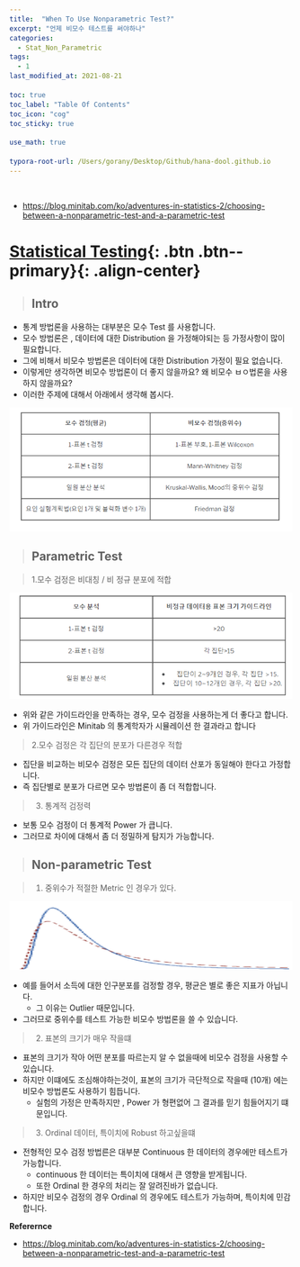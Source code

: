 ```yaml
---
title:  "When To Use Nonparametric Test?"
excerpt: "언제 비모수 테스트를 써야하나"
categories:
  - Stat_Non_Parametric
tags:
  - 1
last_modified_at: 2021-08-21

toc: true
toc_label: "Table Of Contents"
toc_icon: "cog"
toc_sticky: true

use_math: true

typora-root-url: /Users/gorany/Desktop/Github/hana-dool.github.io
---
```


<br>

- https://blog.minitab.com/ko/adventures-in-statistics-2/choosing-between-a-nonparametric-test-and-a-parametric-test

# [Statistical Testing](#link){: .btn .btn--primary}{: .align-center}

> ## Intro

- 통계 방법론을 사용하는 대부분은 모수 Test 를 사용합니다. 
- 모수 방법론은 , 데이터에 대한 Distribution 을 가정해야되는 등 가정사항이 많이 필요합니다.
- 그에 비해서 비모수 방법론은 데이터에 대한 Distribution 가정이 필요 없습니다.
- 이렇게만 생각하면 비모수 방법론이 더 좋지 않을까요?  왜 비모수 ㅂㅇ법론을 사용하지 않을까요?
- 이러한 주제에 대해서 아래에서 생각해 봅시다. 

![png](/assets/images/Stat/44_1.png)

> ## Parametric Test

> 1.모수 검정은 비대칭 / 비 정규 분포에 적합

![png](/assets/images/Stat/44_2.png)

- 위와 같은 가이드라인을 만족하는 경우, 모수 검정을 사용하는게 더 좋다고 합니다. 
- 위 가이드라인은 Minitab 의 통계학자가 시뮬레이션 한 결과라고 합니다 

> 2.모수 검정은 각 집단의 분포가 다른경우 적합

- 집단을 비교하는 비모수 검정은 모든 집단의 데이터 산포가 동일해야 한다고 가정합니다.
- 즉 집단별로 분포가 다르면 모수 방법론이 좀 더 적합합니다.

> 3. 통계적 검정력

- 보통 모수 검정이 더 통계적 Power 가 큽니다.
- 그러므로 차이에 대해서 좀 더 정밀하게 탐지가 가능합니다.

> ## Non-parametric Test

> 1. 중위수가 적절한 Metric 인 경우가 있다.

![png](/assets/images/Stat/44_3.png)

- 예를 들어서 소득에 대한 인구분포를 검정할 경우, 평균은 별로 좋은 지표가 아닙니다.
  - 그 이유는 Outlier 때문입니다. 
- 그러므로 중위수를 테스트 가능한 비모수 방법론을 쓸 수 있습니다.

> 2. 표본의 크기가 매우 작을떄

- 표본의 크기가 작아 어떤 분포를 따르는지 알 수 없을때에 비모수 검정을 사용할 수 있습니다.
- 하지만 이떄에도 조심해야하는것이, 표본의 크기가 극단적으로 작을때 (10개) 에는 비모수 방법론도 사용하기 힘듭니다.
  - 실험의 가정은 만족하지만 , Power 가 형편없어 그 결과를 믿기 힘들어지기 떄문입니다.

> 3. Ordinal 데이터, 특이치에 Robust 하고싶을떄

- 전형적인 모수 검정 방법른은 대부분 Continuous 한 데이터의 경우에만 테스트가 가능합니다.
  - continuous 한 데이터는 특이치에 대해서 큰 영향을 받게됩니다.
  - 또한 Ordinal 한 경우의 처리는 잘 알려진바가 없습니다.
- 하지만 비모수 검정의 경우 Ordinal 의 경우에도 테스트가 가능하며, 특이치에 민감합니다.

**Referernce**

- https://blog.minitab.com/ko/adventures-in-statistics-2/choosing-between-a-nonparametric-test-and-a-parametric-test

